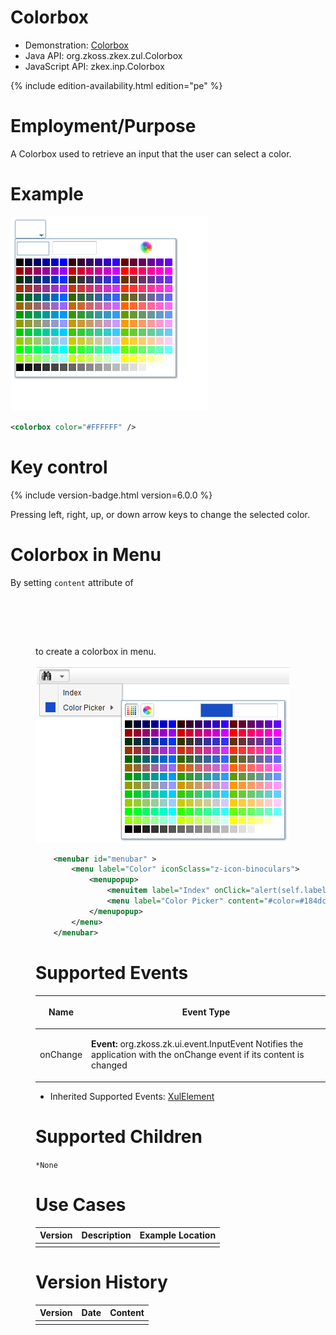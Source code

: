 

# Colorbox

- Demonstration:
  [Colorbox](http://www.zkoss.org/zkdemo/input/color_picker)
- Java API: <javadoc>org.zkoss.zkex.zul.Colorbox</javadoc>
- JavaScript API: <javadoc directory="jsdoc">zkex.inp.Colorbox</javadoc>


{% include edition-availability.html edition="pe" %}

# Employment/Purpose

A Colorbox used to retrieve an input that the user can select a color.

# Example

![](/zk_component_ref/images/ZKComRef_Colorbox_Examples.PNG)

```xml
<colorbox color="#FFFFFF" />
```

# Key control

{% include version-badge.html version=6.0.0 %}

Pressing left, right, up, or down arrow keys to change the selected
color.

# Colorbox in Menu

By setting `content` attribute of <code>

<menu>

</code> to create a colorbox in menu.

![](/zk_component_ref/images/ZKComRef_Colorbox_Examples2.PNG)

```xml
    <menubar id="menubar" >
        <menu label="Color" iconSclass="z-icon-binoculars">
            <menupopup>
                <menuitem label="Index" onClick="alert(self.label)" />
                <menu label="Color Picker" content="#color=#184dc6"/>
            </menupopup>
        </menu>
    </menubar>
```

# Supported Events

<table>
<thead>
<tr class="header">
<th><center>
<p>Name</p>
</center></th>
<th><center>
<p>Event Type</p>
</center></th>
</tr>
</thead>
<tbody>
<tr class="odd">
<td><center>
<p>onChange</p>
</center></td>
<td><p><strong>Event:</strong>
<javadoc>org.zkoss.zk.ui.event.InputEvent</javadoc> Notifies the
application with the onChange event if its content is changed</p></td>
</tr>
</tbody>
</table>

- Inherited Supported Events: [
  XulElement]({{site.baseurl}}/zk_component_ref/base_components/xulelement#Supported_Events)

# Supported Children

`*None`

# Use Cases

| Version | Description | Example Location |
|---------|-------------|------------------|
|         |             |                  |

# Version History



| Version | Date | Content |
|---------|------|---------|
|         |      |         |


